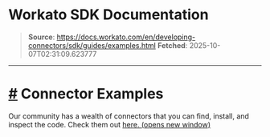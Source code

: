 # Workato SDK Documentation

> **Source**: https://docs.workato.com/en/developing-connectors/sdk/guides/examples.html
> **Fetched**: 2025-10-07T02:31:09.623777

---

# [#](<#connector-examples>) Connector Examples

Our community has a wealth of connectors that you can find, install, and inspect the code. Check them out [here. (opens new window)](<https://app.workato.com/browse/connectors>)
